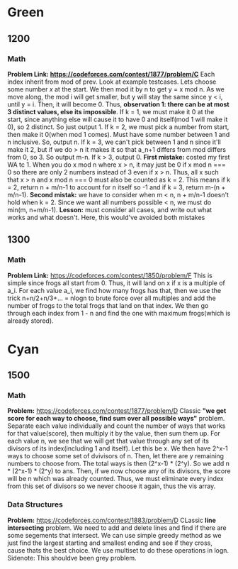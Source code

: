 # Green
## 1200
### Math
**Problem Link: https://codeforces.com/contest/1877/problem/C**
Each index inherit from mod of prev. Look at example testcases.
Lets choose some number $x$ at the start. We then mod it by n to get y = x mod n.
As we move along, the mod i will get smaller, but y will stay the same since y < i, until y = i.
Then, it will become 0. Thus, **observation 1: there can be at most 3 distinct values, else its impossible**.
If k = 1, we must make it 0 at the start, since anything else will cause it to have 0 and itself(mod 1 will make it 0), so 2 distinct. So just output 1.
If k = 2, we must pick a number from start, then make it 0(when mod 1 comes). Must have some number between 1 and n inclusive. So, output n.
If k = 3, we can't pick between 1 and n since it'll make it 2, but if we do > n it makes it so that a_n+1 differs from mod differs from 0, so 3. So output m-n.
If k > 3, output 0.
**First mistake:** costed my first WA tc 1. When you do x mod n where x > n, it may just be 0 if x mod n === 0 so there are only 2 numbers instead of 3 even if x > n. Thus, all x such that x > n and x mod n === 0 must also be counted as k = 2. 
This means if k = 2, return n + m/n-1 to account for n itself so -1 and if k = 3, return m-(n + m/n-1).
**Second mistak:** we have to consider when m < n, n + m/n-1  doesn't hold when k = 2. Since we want all numbers possible < n, we must do
min(m, n+m/n-1). 
**Lesson:** must consider all cases, and write out what works and what doesn't. Here, this would've avoided both mistakes

## 1300
### Math
**Problem Link:** https://codeforces.com/contest/1850/problem/F
This is simple since frogs all start from 0. Thus, it will land on x if x is a multiple of a_i. For each value a_i, we find how many frogs has that, then we use the trick n+n/2+n/3+... = nlogn to brute force over all multiples and add the number of frogs to the total frogs that land on that index. We then go through each index from 1 - n and find the one with maximum frogs(which is already stored).






# Cyan

## 1500

### Math

**Problem:** https://codeforces.com/contest/1877/problem/D
Classic **"we get score for each way to choose, find sum over all possible ways"** problem. 
Separate each value individually and count the number of ways that works for that value(score), then multiply it by the value, then sum them up.
For each value n, we see that we will get that value through any set of its divisors of its index(including 1 and itself). Let this be x. We then have 2^x-1 ways
to choose some set of dvivisors of n. Then, let there are y remaining numbers to choose from. The total ways is then (2^x-1) * (2^y).
So we add n * (2^x-1) * (2^y) to ans.
Then, if we now choose any of its divisors, the score will be n which was already counted. Thus, we must eliminate every index from this set of divisors so we
never choose it again, thus the vis array.



### Data Structures

**Problem:** https://codeforces.com/contest/1883/problem/D
CLassic **line intersecting** problem. We need to add and delete lines and find if there are some segements that intersect.
We can use simple greedy method as we just find the largest starting and smallest ending and see if they cross, cause thats the best choice. We use multiset to do these operations in logn.
Sidenote: This shouldve been grey problem.


